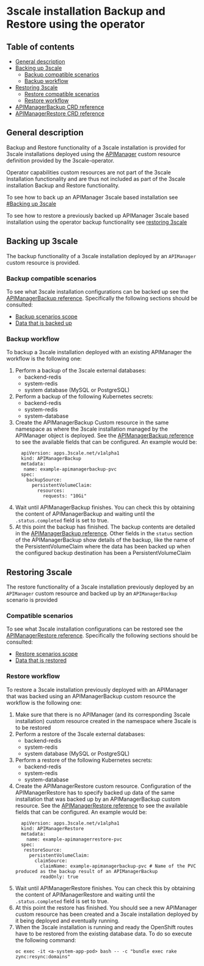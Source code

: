 # 3scale installation Backup and Restore using the operator

## Table of contents
* [General description](#general-description)
* [Backing up 3scale](#backing-up-3scale)
  * [Backup compatible scenarios](#restore-compatible-scenarios)
  * [Backup workflow](#backup-workflow)
* [Restoring 3scale](#restoring-3scale)
  * [Restore compatible scenarios](#restore-compatible-scenarios)
  * [Restore workflow](#restore-workflow)
* [APIManagerBackup CRD reference](apimanagerbackup-reference.md)
* [APIManagerRestore CRD reference](apimanagerrestore-reference.md)

## General description

Backup and Restore functionality of a 3scale installation is provided for
3scale installations deployed using the [APIManager](apimanager-reference.md)
custom resource definition provided by the 3scale-operator.

Operator capabilities custom resources are not part of the 3scale Installation
functionality and are thus not included as part of the 3scale installation
Backup and Restore functionality.

To see how to back up an APIManager 3scale based installation see [#Backing up 3scale](#backing-up-3scale)

To see how to restore a previously backed up APIManager 3scale based installation
using the operator backup functionality see [restoring 3scale](#restoring-3scale)

## Backing up 3scale

The backup functionality of a 3scale installation deployed by an `APIManager`
custom resource is provided.

### Backup compatible scenarios

To see what 3scale installation configurations can be backed up see the
[APIManagerBackup reference](apimanagerbackup-reference.md). Specifically the following sections should be
consulted:
* [Backup scenarios scope](apimanagerbackup-reference.md#backup-scenarios-scope)
* [Data that is backed up](apimanagerbackup-reference.md#data-that-is-backed-up)

### Backup workflow

To backup a 3scale installation deployed with an existing APIManager the
workflow is the following one:

1. Perform a backup of the 3scale external databases:
   * backend-redis
   * system-redis
   * system database (MySQL or PostgreSQL)
1. Perform a backup of the following Kubernetes secrets:
   * backend-redis
   * system-redis
   * system-database
1. Create the APIManagerBackup Custom resource in the same namespace
   as where the 3scale installation managed by the APIManager object
   is deployed. See the [APIManagerBackup reference](apimanagerbackup-reference.md)
   to see the available fields that can be configured. An example would be:
   ```
     apiVersion: apps.3scale.net/v1alpha1
     kind: APIManagerBackup
     metadata:
      name: example-apimanagerbackup-pvc
     spec:
       backupSource:
         persistentVolumeClaim:
           resources:
             requests: "10Gi"
   ```
1. Wait until APIManagerBackup finishes. You can check this by obtaining
   the content of APIManagerBackup and waiting until the `.status.completed` field
   is set to true.
1. At this point the backup has finished. The backup contents are detailed in
   the [APIManagerBackup reference](apimanagerbackup-reference.md#data-that-is-backed-up).
   Other fields in the `status` section of the APIManagerBackup show details of the backup,
   like the name of the PersistentVolumeClaim where the data has been backed up when
   the configured backup destination has been a PersistentVolumeClaim

## Restoring 3scale

The restore functionality of a 3scale installation previously deployed by an `APIManager` custom
resource and backed up by an `APIManagerBackup` scenario is provided

### Compatible scenarios

To see what 3scale installation configurations can be restored see the
[APIManagerRestore reference](apimanagerrestore-reference.md). Specifically the
following sections should be consulted:
* [Restore scenarios scope](apimanagerrestore-reference.md#restore-scenarios-scope)
* [Data that is restored](apimanagerrestore-reference.md#data-that-is-restored)

### Restore workflow

To restore a 3scale installation previously deployed with an APIManager that was
backed using an APIManagerBackup custom resource the workflow is the
following one:

1. Make sure that there is no APIManager (and its corresponding 3scale installation)
   custom resource created in the namespace where 3scale is to be restored
1. Perform a restore of the 3scale external databases:
   * backend-redis
   * system-redis
   * system database (MySQL or PostgreSQL)
1. Perform a restore of the following Kubernetes secrets:
   * backend-redis
   * system-redis
   * system-database
1. Create the APIManagerRestore custom resource. Configuration of the APIManagerRestore
   has to specify backed up data of the same installation that was backed up
   by an APIManagerBackup custom resource. See the [APIManagerRestore reference](apimanagerrestore-reference.md)
   to see the available fields that can be configured. An example would be:
   ```
     apiVersion: apps.3scale.net/v1alpha1
     kind: APIManagerRestore
     metadata:
       name: example-apimanagerrestore-pvc
     spec:
      restoreSource:
        persistentVolumeClaim:
          claimSource:
            claimName: example-apimanagerbackup-pvc # Name of the PVC produced as the backup result of an APIManagerBackup
            readOnly: true
   ```
1. Wait until APIManagerRestore finishes. You can check this by obtaining
   the content of APIManagerRestore and waiting until the `.status.completed` field
   is set to true.
1. At this point the restore has finished. You should see a new APIManager custom
   resource has been created and a 3scale installation deployed by it being
   deployed and eventually running.
1. When the 3scale installation is running and ready the OpenShift routes
   have to be restored from the existing database data. To do so execute the
   following command:
   ```
   oc exec -it <a-system-app-pod> bash -- -c "bundle exec rake zync:resync:domains"
   ```